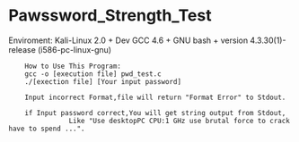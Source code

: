 # Pawssword_Strength_Test
Enviroment: Kali-Linux 2.0 + Dev GCC 4.6 + GNU bash + version 4.3.30(1)-release (i586-pc-linux-gnu)


        How to Use This Program:
        gcc -o [execution file] pwd_test.c
        ./[exection file] [Your input password]
        
        Input incorrect Format,file will return "Format Error" to Stdout.
        
        if Input password correct,You will get string output from Stdout,
                   Like "Use desktopPC CPU:1 GHz use brutal force to crack have to spend ...".
                   




